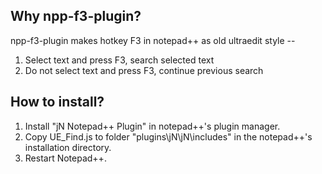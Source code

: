 ## Why npp-f3-plugin?

npp-f3-plugin makes hotkey F3 in notepad++ as old ultraedit style --

  1. Select text and press F3, search selected text
  2. Do not select text and press F3, continue previous search
   
   
## How to install?

  1. Install "jN Notepad++ Plugin" in notepad++'s plugin manager.
  2. Copy UE_Find.js to folder "plugins\jN\jN\includes\" in the notepad++'s installation directory.
  3. Restart Notepad++.
